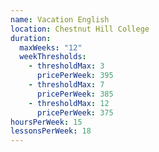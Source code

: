```yaml
---
name: Vacation English
location: Chestnut Hill College
duration:
  maxWeeks: "12"
  weekThresholds:
    - thresholdMax: 3
      pricePerWeek: 395
    - thresholdMax: 7
      pricePerWeek: 385
    - thresholdMax: 12
      pricePerWeek: 375
hoursPerWeek: 15
lessonsPerWeek: 18
---
```

